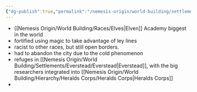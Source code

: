 ```yaml
---
{"dg-publish":true,"permalink":"/nemesis-origin/world-building/settlements/nysadell/nysadell/"}
---
```


- [[Nemesis Origin/World Building/Races/Elves\|Elven]] Academy biggest in the world
- fortified using magic to take advantage of ley lines
- racist to other races, but still open borders.
- had to abandon the city due to the cold phenomenon
- refuges in [[Nemesis Origin/World Building/Settlements/Everstead/Everstead\|Everstead]], with the big researchers integrated into [[Nemesis Origin/World Building/Hierarchy/Heralds Corps/Heralds Corps\|Heralds Corps]]
- 